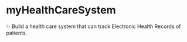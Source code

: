 # myHealthCareSystem
✨ Build a health care system that can track Electronic Health Records of patients.
